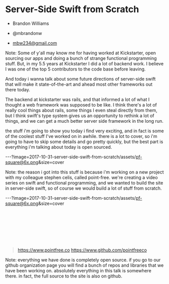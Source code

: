 # Server-Side Swift from Scratch

* Brandon Williams

* @mbrandonw

* mbw234@gmail.com

Note:
Some of y'all may know me for having worked at Kickstarter, open sourcing our apps and doing a bunch of strange functional programming stuff. But, in my 5.5 years at Kickstarter I did a lot of backend work. I believe I was one of the top 5 contributors to the code base before leaving.

And today i wanna talk about some future directions of server-side swift that will make it state-of-the-art and ahead most other frameworks out there today.

The backend at kickstarter was rails, and that informed a lot of what I thought a web framework was supposed to be like. I think there's a lot of really cool things about rails, some things I even steal directly from them, but I think swift's type system gives us an opportunity to rethink a lot of things, and we can get a much better server side framework in the long run.

the stuff i'm going to show you today i find very exciting, and in fact is some of the coolest stuff I've worked on in awhile. there is a lot to cover, so i'm going to have to skip some details and go pretty quickly, but the best part is everything i'm talking about today is open sourced.

---?image=2017-10-31-server-side-swift-from-scratch/assets/pf-square@6x.png&size=cover

Note: the reason i got into this stuff is because i'm working on a new project with my colleague stephen celis, called point-free. we're creating a video series on swift and functional programming, and we wanted to build the site in server-side swift, so of course we would build a lot of stuff from scratch.

---?image=2017-10-31-server-side-swift-from-scratch/assets/pf-square@6x.png&size=cover

<br><br><br><br><br><br>

> https://www.pointfree.co
> https://www.github.com/pointfreeco

Note:
everything we have done is completely open source. if you go to our github organization page you will find a bunch of repos and libraries that we have been working on. absolutely everything in this talk is somewhere there. in fact, the full source to the site is also on github.

